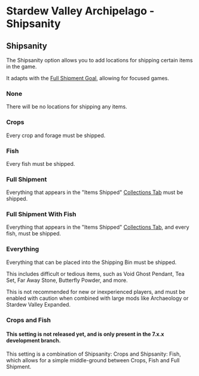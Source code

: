 # Stardew Valley Archipelago - Shipsanity

## Shipsanity

The Shipsanity option allows you to add locations for shipping certain items in the game. 

It adapts with the [Full Shipment Goal](./goal.md#full-shipment), allowing for focused games.

### None

There will be no locations for shipping any items. 

### Crops

Every crop and forage must be shipped.

### Fish

Every fish must be shipped.

### Full Shipment

Everything that appears in the "Items Shipped" [Collections Tab](https://stardewvalleywiki.com/Collections) must be shipped.

### Full Shipment With Fish

Everything that appears in the "Items Shipped" [Collections Tab](https://stardewvalleywiki.com/Collections), and every fish, must be shipped.

### Everything

Everything that can be placed into the Shipping Bin must be shipped.

This includes difficult or tedious items, such as Void Ghost Pendant, Tea Set, Far Away Stone, Butterfly Powder, and more.

This is not recommended for new or inexperienced players, and must be enabled with caution when combined with large mods like Archaeology or Stardew Valley Expanded.

### Crops and Fish

#### This setting is not released yet, and is only present in the 7.x.x development branch.

This setting is a combination of Shipsanity: Crops and Shipsanity: Fish, which allows for a simple middle-ground between Crops, Fish and Full Shipment. 
